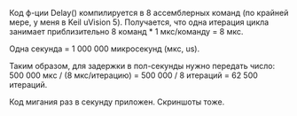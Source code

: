 Код ф-ции Delay() компилируется в 8 ассемблерных команд (по крайней мере, у меня в Keil uVision 5). Получается, что одна итерация цикла занимает приблизительно 8 команд * 1 мкс/команду = 8 мкс.

Одна секунда = 1 000 000 микросекунд (мкс, us).

Таким образом, для задержки в пол-секунды нужно передать число:
500 000 мкс / (8 мкс/итерацию) = 500 000 / 8 итераций = 62 500 итераций.

Код мигания раз в секунду приложен. Скриншоты тоже.

